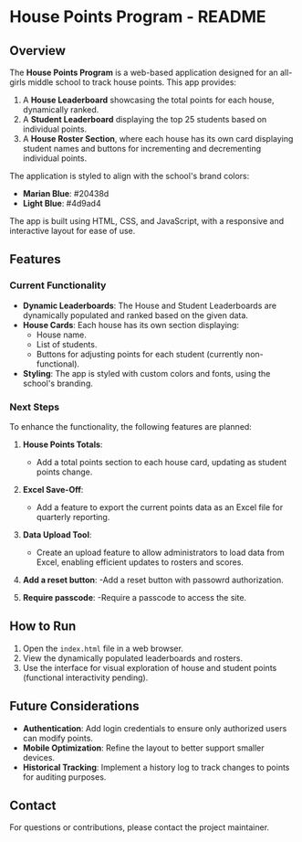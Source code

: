 # House Points Program - README

## Overview
The **House Points Program** is a web-based application designed for an all-girls middle school to track house points. This app provides:

1. A **House Leaderboard** showcasing the total points for each house, dynamically ranked.
2. A **Student Leaderboard** displaying the top 25 students based on individual points.
3. A **House Roster Section**, where each house has its own card displaying student names and buttons for incrementing and decrementing individual points.

The application is styled to align with the school's brand colors:
- **Marian Blue**: #20438d
- **Light Blue**: #4d9ad4

The app is built using HTML, CSS, and JavaScript, with a responsive and interactive layout for ease of use.

## Features
### Current Functionality
- **Dynamic Leaderboards**: The House and Student Leaderboards are dynamically populated and ranked based on the given data.
- **House Cards**: Each house has its own section displaying:
  - House name.
  - List of students.
  - Buttons for adjusting points for each student (currently non-functional).
- **Styling**: The app is styled with custom colors and fonts, using the school's branding.

### Next Steps
To enhance the functionality, the following features are planned:

1. **House Points Totals**:
   - Add a total points section to each house card, updating as student points change.

2. **Excel Save-Off**:
   - Add a feature to export the current points data as an Excel file for quarterly reporting.

3. **Data Upload Tool**:
   - Create an upload feature to allow administrators to load data from Excel, enabling efficient updates to rosters and scores.

4. **Add a reset button**:
   -Add a reset button with passowrd authorization.

5. **Require passcode**:
   -Require a passcode to access the site. 

## How to Run
1. Open the `index.html` file in a web browser.
2. View the dynamically populated leaderboards and rosters.
3. Use the interface for visual exploration of house and student points (functional interactivity pending).

## Future Considerations
- **Authentication**: Add login credentials to ensure only authorized users can modify points.
- **Mobile Optimization**: Refine the layout to better support smaller devices.
- **Historical Tracking**: Implement a history log to track changes to points for auditing purposes.

## Contact
For questions or contributions, please contact the project maintainer.

